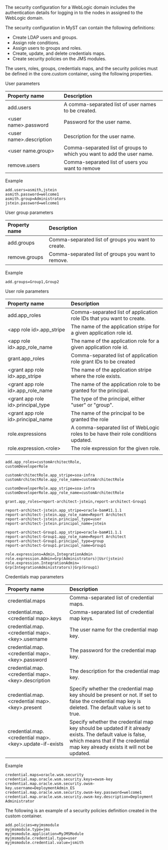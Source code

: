 The security configuration for a WebLogic domain includes the authentication details for logging in to the nodes in assigned to the WebLogic domain.

The security configuration in MyST can contain the following definitions:

* Create LDAP users and groups.
* Assign role conditions.
* Assign users to groups and roles.
* Create, update, and delete credentials maps.
* Create security policies on the JMS modules.

The users, roles, groups, credentials maps, and the security policies must be defined in the core.custom container, using the following properties.

User parameters

| Property name | Description |
| :--- | :--- |
| add.users | A comma-separated list of user names to be created. |
| &lt;user name&gt;.password | Password for the user name. |
| &lt;user name&gt;.description | Description for the user name. |
| &lt;user name.group&gt; | Comma-separated list of groups to which you want to add the user name. |
| remove.users | Comma-separated list of users you want to remove |

Example

```
add.users=asmith,jstein
asmith.password=welcome1
asmith.group=Administrators
jstein.password=welcome1
```

User group parameters

| Property name | Description |
| :--- | :--- |
| add.groups | Comma-separated list of groups you want to create. |
| remove.groups | Comma-separated list of groups you want to remove. |

Example

```
add.groups=Group1,Group2
```

User role parameters

| Property name | Description |
| :--- | :--- |
| add.app\_roles | Comma-separated list of application role IDs that you want to create. |
| &lt;app role id&gt;.app\_stripe | The name of the application stripe for a given application role id. |
| &lt;app role id&gt;.app\_role\_name | The name of the application role for a given application role id. |
| grant.app\_roles | Comma-separated list of application role grant IDs to be created |
| &lt;grant app role id&gt;.app\_stripe | The name of the application stripe where the role exists. |
| &lt;grant app role id&gt;.app\_role\_name | The name of the application role to be granted for the principal. |
| &lt;grant app role id&gt;.principal\_type | The type of the principal, either "user" or "group". |
| &lt;grant app role id&gt;.principal\_name | The name of the principal to be granted the role |
| role.expressions | A comma-separated list of WebLogic roles to be have their role conditions updated. |
| role.expression.&lt;role&gt; | The role expression for the given role. |
|  |  |

```
add.app_roles=customArchitectRole,
customDeveloperRole

customArchitectRole.app_stripe=soa-infra
customArchitectRole.app_role_name=customArchitectRole

customDeveloperRole.app_stripe=soa-infra
customDeveloperRole.app_role_name=customArchitectRole

grant.app_roles=report-architect-jstein,report-architect-Group1

report-architect-jstein.app_stripe=oracle-bam#11.1.1
report-architect-jstein.app_role_name=Report Architect
report-architect-jstein.principal_type=user
report-architect-jstein.principal_name=jstein

report-architect-Group1.app_stripe=oracle-bam#11.1.1
report-architect-Group1.app_role_name=Report Architect
report-architect-Group1.principal_type=group
report-architect-Group1.principal_name=Group1

role.expressions=Admin,IntegrationAdmin
role.expression.Admin=Grp(Administrators)|Usr(jstein)
role.expression.IntegrationAdmin=
Grp(IntegrationAdministrators)|Grp(Group1)
```

Credentials map parameters

| Property name | Description |
| :--- | :--- |
| credential.maps | Comma-separated list of credential maps. |
| credential.map.&lt;credential map&gt;.keys | Comma-separated list of credential map keys. |
| credential.map.&lt;credential map&gt;.&lt;key&gt;.username | The user name for the credential map key. |
| credential.map.&lt;credential map&gt;.&lt;key&gt;.password | The password for the credential map key. |
| credential.map.&lt;credential map&gt;.&lt;key&gt;.description | The description for the credential map key. |
| credential.map.&lt;credential map&gt;.&lt;key&gt;.present | Specify whether the credential map key should be present or not. If set to false the credential map key is deleted. The default value is set to true. |
| credential.map.&lt;credential map&gt;.&lt;key&gt;.update-if-exists | Specify whether the credential map key should be updated if it already exists. The default value is false, which means that if the credential map key already exists it will not be updated. |


Example
```
credential.maps=oracle.wsm.security
credential.map.oracle.wsm.security.keys=owsm-key
credential.map.oracle.wsm.security.owsm-key.username=DeploymentAdmin_ES
credential.map.oracle.wsm.security.owsm-key.password=welcome1
credential.map.oracle.wsm.security.owsm-key.description=Deployment Administrator
```

The following is an example of a security policies definition created in the custom container.
```
add.policies=myjmsmodule
myjmsmodule.type=jms
myjmsmodule.application=MyJMSModule
myjmsmodule.credential.type=user
myjmsmodule.credential.value=jsmith
```

